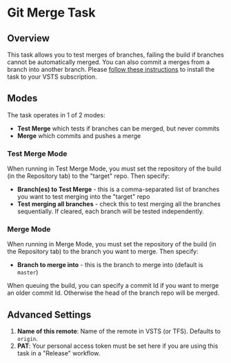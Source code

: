 # Git Merge Task

## Overview
This task allows you to test merges of branches, failing the build if branches cannot be automatically merged. You can also commit
a merges from a branch into another branch.  Please [follow these instructions](./install.md) to install the task to your VSTS subscription.

## Modes
The task operates in 1 of 2 modes:
- **Test Merge** which tests if branches can be merged, but never commits
- **Merge** which commits and pushes a merge

### Test Merge Mode
When running in Test Merge Mode, you must set the repository of the build (in the Repository tab) to the "target" repo. Then specify:
- **Branch(es) to Test Merge** - this is a comma-separated list of branches you want to test merging into the "target" repo
- **Test merging all branches** - check this to test merging all the branches sequentially. If cleared, each branch will be tested independently.

### Merge Mode
When running in Merge Mode, you must set the repository of the build (in the Repository tab) to the branch you want to merge. Then specify:
- **Branch to merge into** - this is the branch to merge into (default is `master`)

When queuing the build, you can specify a commit Id if you want to merge an older commit Id. Otherwise the head of the branch repo will be merged.

## Advanced Settings
1. **Name of this remote**: Name of the remote in VSTS (or TFS). Defaults to `origin`.
2. **PAT**: Your personal access token must be set here if you are using this task in a "Release" workflow.
